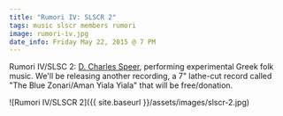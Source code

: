 ```yaml
---
title: "Rumori IV: SLSCR 2"
tags: music slscr members rumori
image: rumori-iv.jpg
date_info: Friday May 22, 2015 @ 7 PM
---
```


Rumori IV/SLSC 2: [D. Charles Speer](http://www.thrilljockey.com/thrill/D-Charles-Speer/Arghiledes#.VVDs9vBQsSY),
performing experimental Greek folk music. We'll be releasing another recording,
a 7" lathe-cut record called "The Blue Zonari/Aman Yiala Yiala" that will be
free/donation.

![Rumori IV/SLSCR 2]({{ site.baseurl }}/assets/images/slscr-2.jpg)
